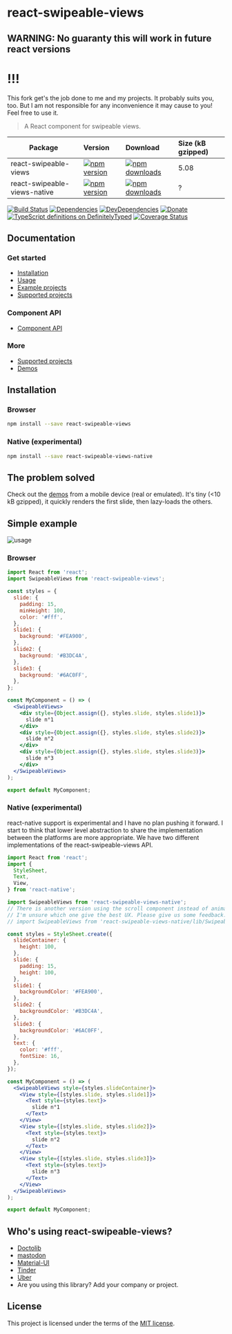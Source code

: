 # react-swipeable-views

## WARNING: No guaranty this will work in future react versions
# !!! </br>
This fork get's the job done to me and my projects. It probably suits you, too. But I am not responsible for any inconvenience it may cause to you!
Feel free to use it.

> A React component for swipeable views.

| Package | Version | Download | Size (kB gzipped) |
|---------|:--------|:---------|:------------------|
| react-swipeable-views | [![npm version](https://img.shields.io/npm/v/react-swipeable-views.svg)](https://www.npmjs.com/package/react-swipeable-views) | [![npm downloads](https://img.shields.io/npm/dm/react-swipeable-views.svg)](https://www.npmjs.com/package/react-swipeable-views) | 5.08 |
| react-swipeable-views-native | [![npm version](https://img.shields.io/npm/v/react-swipeable-views-native.svg)](https://www.npmjs.com/package/react-swipeable-views-native) | [![npm downloads](https://img.shields.io/npm/dm/react-swipeable-views-native.svg)](https://www.npmjs.com/package/react-swipeable-views-native) | ? |

[![Build Status](https://travis-ci.org/oliviertassinari/react-swipeable-views.svg?branch=master)](https://travis-ci.org/oliviertassinari/react-swipeable-views)
[![Dependencies](https://img.shields.io/david/oliviertassinari/react-swipeable-views.svg)](https://david-dm.org/oliviertassinari/react-swipeable-views)
[![DevDependencies](https://img.shields.io/david/dev/oliviertassinari/react-swipeable-views.svg)](https://david-dm.org/oliviertassinari/react-swipeable-views#info=devDependencies&view=list)
[![Donate](https://img.shields.io/badge/$-support-green.svg)](https://www.paypal.me/oliviertassinari/10)
[![TypeScript definitions on DefinitelyTyped](https://img.shields.io/badge/style-.d.ts-green.svg?style=flat&label=DefinitelyTyped)](https://github.com/DefinitelyTyped/DefinitelyTyped/tree/master/types/react-swipeable-views)
[![Coverage Status](https://img.shields.io/codecov/c/github/oliviertassinari/react-swipeable-views/master.svg)](https://codecov.io/gh/oliviertassinari/react-swipeable-views/branch/master)

## Documentation
### Get started
- [Installation](https://react-swipeable-views.com/getting-started/installation/)
- [Usage](https://react-swipeable-views.com/getting-started/usage/)
- [Example projects](https://react-swipeable-views.com/getting-started/example-projects/)
- [Supported projects](https://react-swipeable-views.com/getting-started/example-projects/)
### Component API
- [Component API](https://react-swipeable-views.com/api/api/)
### More
- [Supported projects](https://react-swipeable-views.com/getting-started/example-projects/)
- [Demos](https://react-swipeable-views.com/demos/demos/)

## Installation

### Browser

```sh
npm install --save react-swipeable-views
```

### Native (experimental)

```sh
npm install --save react-swipeable-views-native
```

## The problem solved

Check out the [demos](https://react-swipeable-views.com/demos/demos/) from a mobile device (real or emulated).
It's tiny (<10 kB gzipped), it quickly renders the first slide, then lazy-loads the others.

## Simple example

![usage](/static/usage.gif)

### Browser

```jsx
import React from 'react';
import SwipeableViews from 'react-swipeable-views';

const styles = {
  slide: {
    padding: 15,
    minHeight: 100,
    color: '#fff',
  },
  slide1: {
    background: '#FEA900',
  },
  slide2: {
    background: '#B3DC4A',
  },
  slide3: {
    background: '#6AC0FF',
  },
};

const MyComponent = () => (
  <SwipeableViews>
    <div style={Object.assign({}, styles.slide, styles.slide1)}>
      slide n°1
    </div>
    <div style={Object.assign({}, styles.slide, styles.slide2)}>
      slide n°2
    </div>
    <div style={Object.assign({}, styles.slide, styles.slide3)}>
      slide n°3
    </div>
  </SwipeableViews>
);

export default MyComponent;
```

### Native (experimental)

react-native support is experimental and I have no plan pushing it forward.
I start to think that lower level abstraction to share the implementation between the platforms are more appropriate.
We have two different implementations of the react-swipeable-views API.

```jsx
import React from 'react';
import {
  StyleSheet,
  Text,
  View,
} from 'react-native';

import SwipeableViews from 'react-swipeable-views-native';
// There is another version using the scroll component instead of animated.
// I'm unsure which one give the best UX. Please give us some feedback.
// import SwipeableViews from 'react-swipeable-views-native/lib/SwipeableViews.scroll';

const styles = StyleSheet.create({
  slideContainer: {
    height: 100,
  },
  slide: {
    padding: 15,
    height: 100,
  },
  slide1: {
    backgroundColor: '#FEA900',
  },
  slide2: {
    backgroundColor: '#B3DC4A',
  },
  slide3: {
    backgroundColor: '#6AC0FF',
  },
  text: {
    color: '#fff',
    fontSize: 16,
  },
});

const MyComponent = () => (
  <SwipeableViews style={styles.slideContainer}>
    <View style={[styles.slide, styles.slide1]}>
      <Text style={styles.text}>
        slide n°1
      </Text>
    </View>
    <View style={[styles.slide, styles.slide2]}>
      <Text style={styles.text}>
        slide n°2
      </Text>
    </View>
    <View style={[styles.slide, styles.slide3]}>
      <Text style={styles.text}>
        slide n°3
      </Text>
    </View>
  </SwipeableViews>
);

export default MyComponent;
```

## Who's using react-swipeable-views?

- [Doctolib](https://github.com/doctolib)
- [mastodon](https://github.com/tootsuite/mastodon)
- [Material-UI](https://github.com/mui-org/material-ui)
- [Tinder](https://tinder.com)
- [Uber](https://www.uber.com)
- Are you using this library? Add your company or project.

## License

This project is licensed under the terms of the
[MIT license](https://github.com/oliviertassinari/react-swipeable-views/blob/master/LICENSE).
